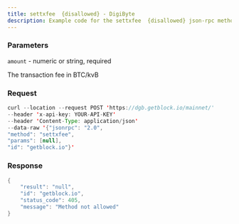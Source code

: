 ```yaml
---
title: settxfee  {disallowed} - DigiByte
description: Example code for the settxfee  {disallowed} json-rpc method. Сomplete guide on how to use settxfee  {disallowed} json-rpc in GetBlock.io Web3 documentation.
---
```


### Parameters


`amount` - numeric or string, required

The transaction fee in BTC/kvB

### Request

``` java
curl --location --request POST 'https://dgb.getblock.io/mainnet/' 
--header 'x-api-key: YOUR-API-KEY' 
--header 'Content-Type: application/json' 
--data-raw '{"jsonrpc": "2.0",
"method": "settxfee",
"params": [null],
"id": "getblock.io"}'
```

###  Response

``` java
{
    "result": "null",
    "id": "getblock.io",
    "status_code": 405,
    "message": "Method not allowed"
}
```

